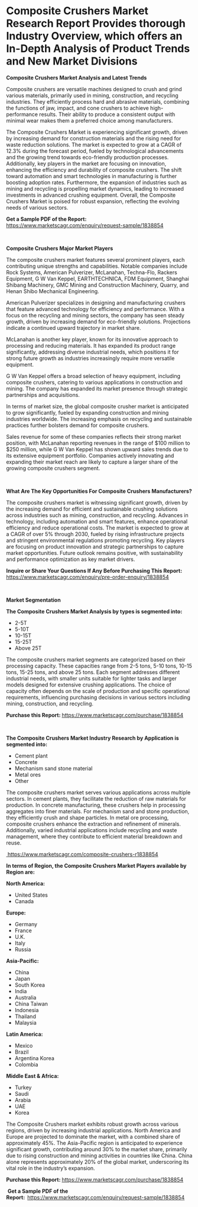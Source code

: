 <p><h1>Composite Crushers Market Research Report Provides thorough Industry Overview, which offers an In-Depth Analysis of Product Trends and New Market Divisions</h1></p><p><strong>Composite Crushers Market Analysis and Latest Trends</strong></p>
<p><p>Composite crushers are versatile machines designed to crush and grind various materials, primarily used in mining, construction, and recycling industries. They efficiently process hard and abrasive materials, combining the functions of jaw, impact, and cone crushers to achieve high-performance results. Their ability to produce a consistent output with minimal wear makes them a preferred choice among manufacturers.</p><p>The Composite Crushers Market is experiencing significant growth, driven by increasing demand for construction materials and the rising need for waste reduction solutions. The market is expected to grow at a CAGR of 12.3% during the forecast period, fueled by technological advancements and the growing trend towards eco-friendly production processes. Additionally, key players in the market are focusing on innovation, enhancing the efficiency and durability of composite crushers. The shift toward automation and smart technologies in manufacturing is further boosting adoption rates. Furthermore, the expansion of industries such as mining and recycling is propelling market dynamics, leading to increased investments in advanced crushing equipment. Overall, the Composite Crushers Market is poised for robust expansion, reflecting the evolving needs of various sectors.</p></p>
<p><strong>Get a Sample PDF of the Report:&nbsp;</strong> <a href="https://www.marketscagr.com/enquiry/request-sample/1838854?utm_campaign=2031&utm_medium=2&utm_source=Github&utm_content=ia&utm_term=16042025&utm_id=composite-crushers">https://www.marketscagr.com/enquiry/request-sample/1838854</a></p>
<p>&nbsp;</p>
<p><strong>Composite Crushers Major Market Players</strong></p>
<p><p>The composite crushers market features several prominent players, each contributing unique strengths and capabilities. Notable companies include Rock Systems, American Pulverizer, McLanahan, Techna-Flo, Rackers Equipment, G W Van Keppel, EARTHTECHNICA, FDM Equipment, Shanghai Shibang Machinery, GMC Mining and Construction Machinery, Quarry, and Henan Shibo Mechanical Engineering.</p><p>American Pulverizer specializes in designing and manufacturing crushers that feature advanced technology for efficiency and performance. With a focus on the recycling and mining sectors, the company has seen steady growth, driven by increasing demand for eco-friendly solutions. Projections indicate a continued upward trajectory in market share.</p><p>McLanahan is another key player, known for its innovative approach to processing and reducing materials. It has expanded its product range significantly, addressing diverse industrial needs, which positions it for strong future growth as industries increasingly require more versatile equipment.</p><p>G W Van Keppel offers a broad selection of heavy equipment, including composite crushers, catering to various applications in construction and mining. The company has expanded its market presence through strategic partnerships and acquisitions.</p><p>In terms of market size, the global composite crusher market is anticipated to grow significantly, fueled by expanding construction and mining industries worldwide. The increasing emphasis on recycling and sustainable practices further bolsters demand for composite crushers.</p><p>Sales revenue for some of these companies reflects their strong market position, with McLanahan reporting revenues in the range of $100 million to $250 million, while G W Van Keppel has shown upward sales trends due to its extensive equipment portfolio. Companies actively innovating and expanding their market reach are likely to capture a larger share of the growing composite crushers segment.</p></p>
<p>&nbsp;</p>
<p><strong>What Are The Key Opportunities For Composite Crushers Manufacturers?</strong></p>
<p><p>The composite crushers market is witnessing significant growth, driven by the increasing demand for efficient and sustainable crushing solutions across industries such as mining, construction, and recycling. Advances in technology, including automation and smart features, enhance operational efficiency and reduce operational costs. The market is expected to grow at a CAGR of over 5% through 2030, fueled by rising infrastructure projects and stringent environmental regulations promoting recycling. Key players are focusing on product innovation and strategic partnerships to capture market opportunities. Future outlook remains positive, with sustainability and performance optimization as key market drivers.</p></p>
<p><strong>Inquire or Share Your Questions If Any Before Purchasing This Report:</strong> <a href="https://www.marketscagr.com/enquiry/pre-order-enquiry/1838854?utm_campaign=2031&utm_medium=2&utm_source=Github&utm_content=ia&utm_term=16042025&utm_id=composite-crushers">https://www.marketscagr.com/enquiry/pre-order-enquiry/1838854</a></p>
<p>&nbsp;</p>
<p><strong>Market Segmentation</strong></p>
<p><strong>The Composite Crushers Market Analysis by types is segmented into:</strong></p>
<p><ul><li>2-5T</li><li>5-10T</li><li>10-15T</li><li>15-25T</li><li>Above 25T</li></ul></p>
<p><p>The composite crushers market segments are categorized based on their processing capacity. These capacities range from 2-5 tons, 5-10 tons, 10-15 tons, 15-25 tons, and above 25 tons. Each segment addresses different industrial needs, with smaller units suitable for lighter tasks and larger models designed for extensive crushing applications. The choice of capacity often depends on the scale of production and specific operational requirements, influencing purchasing decisions in various sectors including mining, construction, and recycling.</p></p>
<p><strong>Purchase this Report:&nbsp;</strong><a href="https://www.marketscagr.com/purchase/1838854?utm_campaign=2031&utm_medium=2&utm_source=Github&utm_content=ia&utm_term=16042025&utm_id=composite-crushers">https://www.marketscagr.com/purchase/1838854</a></p>
<p>&nbsp;</p>
<p><strong>The Composite Crushers Market Industry Research by Application is segmented into:</strong></p>
<p><ul><li>Cement plant</li><li>Concrete</li><li>Mechanism sand stone material</li><li>Metal ores</li><li>Other</li></ul></p>
<p><p>The composite crushers market serves various applications across multiple sectors. In cement plants, they facilitate the reduction of raw materials for production. In concrete manufacturing, these crushers help in processing aggregates into finer materials. For mechanism sand and stone production, they efficiently crush and shape particles. In metal ore processing, composite crushers enhance the extraction and refinement of minerals. Additionally, varied industrial applications include recycling and waste management, where they contribute to efficient material breakdown and reuse.</p></p>
<p><a href="https://www.marketscagr.com/composite-crushers-r1838854?utm_campaign=2031&utm_medium=2&utm_source=Github&utm_content=ia&utm_term=16042025&utm_id=composite-crushers">&nbsp;https://www.marketscagr.com/composite-crushers-r1838854</a></p>
<p><strong>In terms of Region, the Composite Crushers Market Players available by Region are:</strong></p>
<p>
    <p> <strong> North America: </strong>
        <ul>
            <li>United States</li>
            <li>Canada</li>
        </ul>
        </p> 
    <p> <strong> Europe: </strong>
        <ul>
            <li>Germany</li>
            <li>France</li>
            <li>U.K.</li>
            <li>Italy</li>
            <li>Russia</li>
        </ul>
        </p> 
    <p> <strong> Asia-Pacific: </strong>
        <ul>
            <li>China</li>
            <li>Japan</li>
            <li>South Korea</li>
            <li>India</li>
            <li>Australia</li>
            <li>China Taiwan</li>
            <li>Indonesia</li>
            <li>Thailand</li>
            <li>Malaysia</li>
        </ul>
        </p> 
    <p> <strong> Latin America: </strong>
        <ul>
            <li>Mexico</li>
            <li>Brazil</li>
            <li>Argentina Korea</li>
            <li>Colombia</li>
        </ul>
        </p> 
    <p> <strong> Middle East & Africa: </strong>
        <ul>
            <li>Turkey</li>
            <li>Saudi</li>
            <li>Arabia</li>
            <li>UAE</li>
            <li>Korea</li>
        </ul>
    </p>
    </p>
<p><p>The Composite Crushers market exhibits robust growth across various regions, driven by increasing industrial applications. North America and Europe are projected to dominate the market, with a combined share of approximately 45%. The Asia-Pacific region is anticipated to experience significant growth, contributing around 30% to the market share, primarily due to rising construction and mining activities in countries like China. China alone represents approximately 20% of the global market, underscoring its vital role in the industry’s expansion.</p></p>
<p><strong>Purchase this Report: </strong><a href="https://www.marketscagr.com/purchase/1838854?utm_campaign=2031&utm_medium=2&utm_source=Github&utm_content=ia&utm_term=16042025&utm_id=composite-crushers">https://www.marketscagr.com/purchase/1838854</a></p>
<p>&nbsp;<strong>Get a Sample PDF of the Report:&nbsp;&nbsp;</strong><a href="https://www.marketscagr.com/enquiry/request-sample/1838854?utm_campaign=2031&utm_medium=2&utm_source=Github&utm_content=ia&utm_term=16042025&utm_id=composite-crushers">https://www.marketscagr.com/enquiry/request-sample/1838854</a></p>
<p><strong></strong></p>
<p><p></p><p></p><p></p></p>